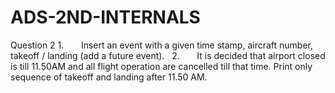 # ADS-2ND-INTERNALS


Question 2
1.       Insert an event with a given time stamp, aircraft number, takeoff / landing (add a future event).  
2.       It is decided that airport closed is till 11.50AM and all flight operation are cancelled till that time. Print only sequence of takeoff and landing after 11.50 AM.
